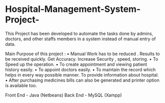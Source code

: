 # Hospital-Management-System-Project-


This Project has been developed to automate the tasks done by admins, doctors, and other staffs members in a system instead of manual entry of data.


Main Purpose of this project : 
    •	Manual Work has to be reduced . Results to be received quickly. Get Accuracy. Increase Security , speed, storing. 
    •	To Speed up the operation. 
    •	To create appointment and viewing patient history easily.
    •	To appoint doctors easily. 
    •	To maintain the record which helps in every way possible manner. To provide information about hospital.
    • After purchasing medicines bills can also be generated and printer option is available too.
    
    
    
Front End - Java (Netbeans)
Back End - MySQL (Xampp)
